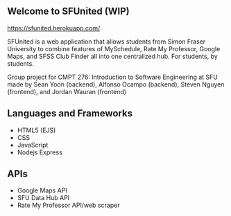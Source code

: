 ## Welcome to SFUnited (WIP)

https://sfunited.herokuapp.com/

SFUnited is a web application that allows students from Simon Fraser University to combine features of MySchedule, Rate My Professor, Google Maps, and SFSS Club Finder all into one centralized hub. For students, by students.

Group project for CMPT 276: Introduction to Software Engineering at SFU made by Sean Yoon (backend), Alfonso Ocampo (backend), Steven Nguyen (frontend), and Jordan Wauran (frontend)

## Languages and Frameworks
- HTML5 (EJS)
- CSS
- JavaScript
- Nodejs Express

## APIs
- Google Maps API
- SFU Data Hub API
- Rate My Professor API/web scraper

